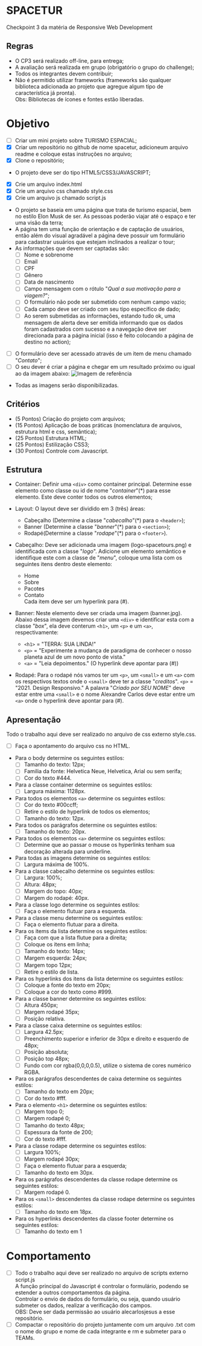 # SPACETUR
Checkpoint 3 da matéria de Responsive Web Development
## Regras
- O CP3 será realizado off-line, para entrega;
- A avaliação será realizada em grupo (obrigatório o grupo do challenge);
- Todos os integrantes devem contribuir;
- Não é permitido utilizar frameworks (frameworks são qualquer biblioteca adicionada ao projeto que agregue algum tipo de característica já pronta). <br/>
Obs: Bibliotecas de ícones e fontes estão liberadas.
# Objetivo
- [ ] Criar um mini projeto sobre TURISMO ESPACIAL;
- [x] Criar um repositório no github de nome spacetur, adicioneum arquivo readme e coloque estas instruções no arquivo;
- [x] Clone o repositório;
- O projeto deve ser do tipo HTML5/CSS3/JAVASCRIPT;
- [x] Crie um arquivo index.html
- [x] Crie um arquivo css chamado style.css
- [x] Crie um arquivo js chamado script.js
- O projeto se baseia em uma página que trata de turismo espacial, bem no estilo Elon Musk de ser. As pessoas poderão viajar até o espaço e ter uma visão da terra;
- A página tem uma função de orientação e de captação de usuários, então além do visual agradável a página deve possuir um formulário para cadastrar usuários que estejam inclinados a realizar o tour;
- As informações que devem ser captadas são:
  - [ ] Nome e sobrenome
  - [ ] Email
  - [ ] CPF
  - [ ] Gênero
  - [ ] Data de nascimento
  - [ ] Campo mensagem com o rótulo "_Qual a sua motivação para a viagem?_";
  - [ ] O formulário não pode ser submetido com nenhum campo vazio;
  - [ ] Cada campo deve ser criado com seu tipo específico de dado;
  - [ ] Ao serem submetidas as informações, estando tudo ok, uma mensagem de alerta deve ser emitida informando que os dados foram cadastrados com sucesso e a navegação deve ser direcionada para a página inicial (isso é feito colocando a página de destino no action);
- [ ] O formulário deve ser acessado através de um item de menu chamado "_Contato_";
- [ ] O seu dever é criar a página e chegar em um resultado próximo ou igual ao da imagem abaixo:
![Imagem de referência](./img/referencia.png)
- Todas as imagens serão disponibilizadas.
## Critérios
- (5 Pontos) Criação do projeto com arquivos;
- (15 Pontos) Aplicação de boas práticas (nomenclatura de arquivos, estrutura html e css, semântica);
- (25 Pontos) Estrutura HTML;
- (25 Pontos) Estilização CSS3;
- (30 Pontos) Controle com Javascript. 
## Estrutura
- Container: Definir uma `<div>` como container principal. Determine esse elemento como classe ou id de nome "_container_"(*) para esse elemento. Este deve conter todos os outros elementos;

- Layout: O layout deve ser dividido em 3 (três) áreas:
  - Cabeçalho (Determine a classe "_cabecalho_"(*) para o `<header>`);
  - Banner (Determine a classe "_banner_"(*) para o `<section>`);
  - Rodapé(Determine a classe "_rodape_"(*) para o `<footer>`).

- Cabeçalho: Deve ser adicionada uma imagem (logo-spacetours.png) e identificada com a classe "_logo_". Adicione um elemento semântico e identifique este com a classe de "_menu_", coloque uma lista com os seguintes itens dentro deste elemento:
  - Home
  - Sobre
  - Pacotes
  - Contato
<br/>Cada item deve ser um hyperlink para (#).

- Banner: Neste elemento deve ser criada uma imagem (banner.jpg). Abaixo dessa imagem devemos criar uma `<div>` e identificar esta com a classe "_box_", ela deve conterum `<h1>`, um `<p>` e um `<a>`, respectivamente:
  - `<h1>` = "TERRA: SUA LINDA!"
  - `<p>`  = "Experimente a mudança de paradigma de conhecer o nosso planeta azul de um novo ponto de vista."
  - `<a>`  = "Leia depoimentos." (O hyperlink deve apontar para (#))

- Rodapé: Para o rodapé nós vamos ter um `<p>`, um `<small>` e um `<a>` com os respectivos textos onde o `<small>` deve ter a classe "_creditos_".
  `<p>` = "2021. Design Responsivo."
  A palavra "_Criado por SEU NOME_" deve estar entre uma `<small>` e o nome Alexandre Carlos deve estar entre um `<a>` onde o hyperlink deve apontar para (#).

## Apresentação
Todo o trabalho aqui deve ser realizado no arquivo de css externo style.css.
- [ ] Faça o apontamento do arquivo css no HTML.

- Para o body determine os seguintes estilos:
  - [ ] Tamanho do texto: 12px;
  - [ ] Familia da fonte: Helvetica Neue, Helvetica, Arial ou sem serifa;
  - [ ] Cor do texto #444.

- Para a classe container determine os seguintes estilos:
  - [ ] Largura máxima: 1128px.

- Para todos os elementos `<a>` determine os seguintes estilos:
  - [ ] Cor do texto #00ccff;
  - [ ] Retire o estilo de hyperlink de todos os elementos;
  - [ ] Tamanho do texto: 12px.

- Para todos os parágrafos determine os seguintes estilos:
  - [ ] Tamanho do texto: 20px.

- Para todos os elementos `<a>` determine os seguintes estilos:
  - [ ] Determine que ao passar o mouse os hyperlinks tenham sua decoração alterada para underline.

- Para todas as imagens determine os seguintes estilos:
  - [ ] Largura máxima de 100%.

- Para a classe cabecalho determine os seguintes estilos:
  - [ ] Largura: 100%;
  - [ ] Altura: 48px;
  - [ ] Margem do topo: 40px;
  - [ ] Margem do rodapé: 40px.
 
- Para a classe logo determine os seguintes estilos:
  - [ ] Faça o elemento flutuar para a esquerda.

- Para a classe menu determine os seguintes estilos:
  - [ ] Faça o elemento flutuar para a direita.

- Para os items da lista determine os seguintes estilos:
  - [ ] Faça com que a lista flutue para a direita;
  - [ ] Coloque os itens em linha;
  - [ ] Tamanho do texto: 14px;
  - [ ] Margem esquerda: 24px;
  - [ ] Margem topo 12px;
  - [ ] Retire o estilo de lista.

- Para os hyperlinks dos itens da lista determine os seguintes estilos:
  - [ ] Coloque a fonte do texto em 20px;
  - [ ] Coloque a cor do texto como #999.

- Para a classe banner determine os seguintes estilos:
  - [ ] Altura 450px;
  - [ ] Margem rodapé 35px;
  - [ ] Posição relativa.

- Para a classe caixa determine os seguintes estilos:
  - [ ] Largura 42.5px;
  - [ ] Preenchimento superior e inferior de 30px e direito e esquerdo de 48px;
  - [ ] Posição absoluta;
  - [ ] Posição top 48px;
  - [ ] Fundo com cor rgba(0,0,0,0.5), utilize o sistema de cores numérico RGBA.

- Para os parágrafos descendentes de caixa determine os seguintes estilos:
  - [ ] Tamanho do texto em 20px;
  - [ ] Cor do texto #fff.

- Para o elemento `<h1>` determine os seguintes estilos:
  - [ ] Margem topo 0;
  - [ ] Margem rodapé 0;
  - [ ] Tamanho do texto 48px;
  - [ ] Espessura da fonte de 200;
  - [ ] Cor do texto #fff.

- Para a classe rodape determine os seguintes estilos:
  - [ ] Largura 100%;
  - [ ] Margem rodapé 30px;
  - [ ] Faça o elemento flutuar para a esquerda;
  - [ ] Tamanho do texto em 30px.

- Para os parágrafos descendentes da classe rodape determine os seguintes estilos:
  - [ ] Margem rodapé 0.

- Para os `<small>` descendentes da classe rodape determine os seguintes estilos:
  - [ ] Tamanho do texto em 18px.
 
- Para os hyperlinks descendentes da classe footer determine os seguintes estilos:
  - [ ] Tamanho do texto em 1

# Comportamento
- [ ] Todo o trabalho aqui deve ser realizado no arquivo de scripts externo script.js <br/>
A função principal do Javascript é controlar o formulário, podendo se estender a outros comportamentos da página. <br/>
Controlar o envio de dados do formulário, ou seja, quando usuário submeter os dados, realizar a verificação dos campos. <br/>
OBS: Deve ser dada permissão ao usuário alecarlosjesus a esse repositório.
- [ ] Compactar o repositório do projeto juntamente com um arquivo .txt com o nome do grupo e nome de cada integrante e rm e submeter para o TEAMs.
